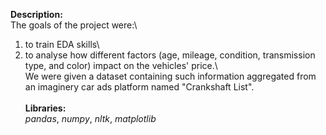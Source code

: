 **Description:**\
The goals of the project were:\ 
1) to train EDA skills\ 
2) to analyse how different factors (age, mileage, condition, transmission type, and color) impact on the vehicles' price.\  
We were given a dataset containing such information aggregated from an imaginery car ads platform named "Crankshaft List".\
\
**Libraries:**\
*pandas*, *numpy*, *nltk*, *matplotlib*

